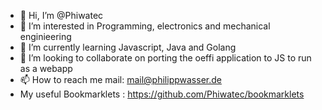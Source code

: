 - 👋 Hi, I’m @Phiwatec
- 👀 I’m interested in Programming, electronics and mechanical enginieering
- 🌱 I’m currently learning Javascript, Java and Golang
- 💞️ I’m looking to collaborate on porting the oeffi application to JS to run as a webapp
- 📫 How to reach me mail: mail@philippwasser.de 
- My useful Bookmarklets : https://github.com/Phiwatec/bookmarklets

<!---
Phiwatec/Phiwatec is a ✨ special ✨ repository because its `README.md` (this file) appears on your GitHub profile.
You can click the Preview link to take a look at your changes.
--->
